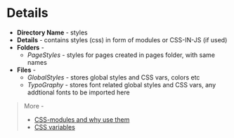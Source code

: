 # Details

- **Directory Name** - styles
- **Details** - contains styles (css) in form of modules or CSS-IN-JS (if used)
- **Folders** -
  - _PageStyles_ - styles for pages created in pages folder, with same names
- **Files** -
  - _GlobalStyles_ - stores global styles and CSS vars, colors etc
  - _TypoGraphy_ - stores font related global styles and CSS vars, any addtional fonts to be imported here

> More -
>
> - [CSS-modules and why use them](https://css-tricks.com/css-modules-part-1-need/)
> - [CSS variables](https://www.freecodecamp.org/news/everything-you-need-to-know-about-css-variables-c74d922ea855/)
